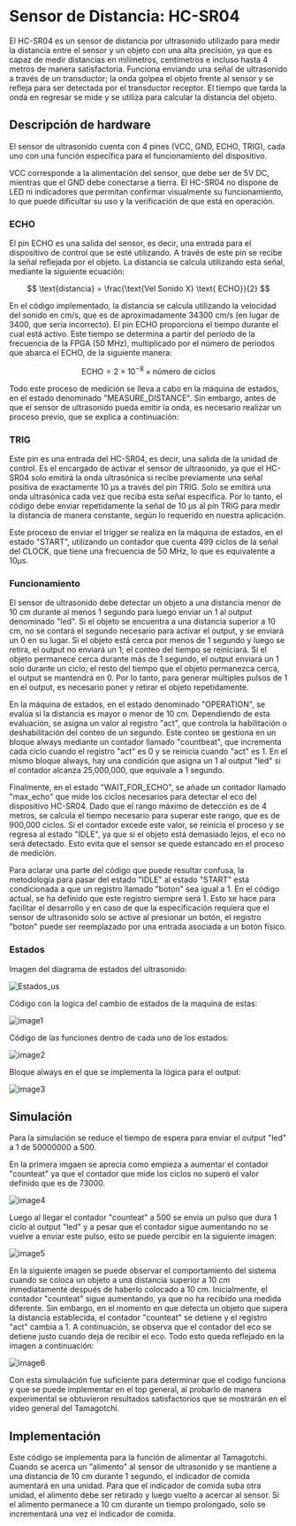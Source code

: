 # Sensor de Distancia: HC-SR04

El HC-SR04 es un sensor de distancia por ultrasonido utilizado para medir la distancia entre el sensor y un objeto con una alta precisión, ya que es capaz de medir distancias en milímetros, centímetros e incluso hasta 4 metros de manera satisfactoria. Funciona enviando una señal de ultrasonido a través de un transductor; la onda golpea el objeto frente al sensor y se refleja para ser detectada por el transductor receptor. El tiempo que tarda la onda en regresar se mide y se utiliza para calcular la distancia del objeto.

## Descripción de hardware

El sensor de ultrasonido cuenta con 4 pines (VCC, GND, ECHO, TRIG), cada uno con una función específica para el funcionamiento del dispositivo.

VCC corresponde a la alimentación del sensor, que debe ser de 5V DC, mientras que el GND debe conectarse a tierra. El HC-SR04 no dispone de LED ni indicadores que permitan confirmar visualmente su funcionamiento, lo que puede dificultar su uso y la verificación de que está en operación.

### ECHO

El pin ECHO es una salida del sensor, es decir, una entrada para el dispositivo de control que se esté utilizando. A través de este pin se recibe la señal reflejada por el objeto. La distancia se calcula utilizando esta señal, mediante la siguiente ecuación:

$$
\text{distancia} = \frac{\text{Vel Sonido X}  \text{  ECHO}}{2}
$$

En el código implementado, la distancia se calcula utilizando la velocidad del sonido en cm/s, que es de aproximadamente 34300 cm/s (en lugar de 3400, que sería incorrecto). El pin ECHO proporciona el tiempo durante el cual está activo. Este tiempo se determina a partir del periodo de la frecuencia de la FPGA (50 MHz), multiplicado por el número de periodos que abarca el ECHO, de la siguiente manera:

$$
\text{ECHO} = 2 \times 10^{-8} \times \text{número de ciclos}
$$

Todo este proceso de medición se lleva a cabo en la máquina de estados, en el estado denominado "MEASURE_DISTANCE". Sin embargo, antes de que el sensor de ultrasonido pueda emitir la onda, es necesario realizar un proceso previo, que se explica a continuación:

### TRIG

Este pin es una entrada del HC-SR04, es decir, una salida de la unidad de control. Es el encargado de activar el sensor de ultrasonido, ya que el HC-SR04 solo emitirá la onda ultrasónica si recibe previamente una señal positiva de exactamente 10 µs a través del pin TRIG. Solo se emitirá una onda ultrasónica cada vez que reciba esta señal específica. Por lo tanto, el código debe enviar repetidamente la señal de 10 µs al pin TRIG para medir la distancia de manera constante, según lo requerido en nuestra aplicación.

Este proceso de enviar el trigger se realiza en la máquina de estados, en el estado "START", utilizando un contador que cuenta 499 ciclos de la señal del CLOCK, que tiene una frecuencia de 50 MHz, lo que es equivalente a 10µs.

### Funcionamiento
El sensor de ultrasonido debe detectar un objeto a una distancia menor de 10 cm durante al menos 1 segundo para luego enviar un 1 al output denominado "led". Si el objeto se encuentra a una distancia superior a 10 cm, no se contará el segundo necesario para activar el output, y se enviará un 0 en su lugar. Si el objeto está cerca por menos de 1 segundo y luego se retira, el output no enviará un 1; el conteo del tiempo se reiniciará. Si el objeto permanece cerca durante más de 1 segundo, el output enviará un 1 solo durante un ciclo; el resto del tiempo que el objeto permanezca cerca, el output se mantendrá en 0. Por lo tanto, para generar múltiples pulsos de 1 en el output, es necesario poner y retirar el objeto repetidamente.

En la máquina de estados, en el estado denominado "OPERATION", se evalúa si la distancia es mayor o menor de 10 cm. Dependiendo de esta evaluación, se asigna un valor al registro "act", que controla la habilitación o deshabilitación del conteo de un segundo. Este conteo se gestiona en un bloque always mediante un contador llamado "countbeat", que incrementa cada ciclo cuando el registro "act" es 0 y se reinicia cuando "act" es 1. En el mismo bloque always, hay una condición que asigna un 1 al output "led" si el contador alcanza 25,000,000, que equivale a 1 segundo.

Finalmente, en el estado "WAIT_FOR_ECHO", se añade un contador llamado "max_echo" que mide los ciclos necesarios para detectar el eco del dispositivo HC-SR04. Dado que el rango máximo de detección es de 4 metros, se calcula el tiempo necesario para superar este rango, que es de 900,000 ciclos. Si el contador excede este valor, se reinicia el proceso y se regresa al estado "IDLE", ya que si el objeto está demasiado lejos, el eco no será detectado. Esto evita que el sensor se quede estancado en el proceso de medición.

Para aclarar una parte del código que puede resultar confusa, la metodología para pasar del estado "IDLE" al estado "START" está condicionada a que un registro llamado "boton" sea igual a 1. En el código actual, se ha definido que este registro siempre será 1. Esto se hace para facilitar el desarrollo y en caso de que la especificación requiera que el sensor de ultrasonido solo se active al presionar un botón, el registro "boton" puede ser reemplazado por una entrada asociada a un botón físico.

### Estados

Imagen del diagrama de estados del ultrasonido:

![Estados_us](figs/flujo.us.png)

Código con la logica del cambio de estados de la maquina de estas:

![image1](figs/us2.png)


Código de las funciones dentro de cada uno de los estados:

![image2](figs/us3.png)


Bloque always en el que se implementa la lógica para el output: 

![image3](figs/us4.png)


## Simulación
Para la simulación se reduce el tiempo de espera para enviar el output "led" a 1 de 50000000 a 500.

En la primera imgaen se aprecia como empieza a aumentar el contador "counteat" ya que el contador que mide los ciclos no superó el valor definido que es de 73000.

![image4](figs/us5.png)

Luego al llegar el contador "counteat" a 500 se envia un pulso que dura 1 ciclo al output "led" y a pesar que el contador sigue aumentando no se vuelve a enviar este pulso, esto se puede percibir en la siguiente imagen:

![image5](figs/us6.png)

En la siguiente imagen se puede observar el comportamiento del sistema cuando se coloca un objeto a una distancia superior a 10 cm inmediatamente después de haberlo colocado a 10 cm. Inicialmente, el contador "counteat" sigue aumentando, ya que no ha recibido una medida diferente. Sin embargo, en el momento en que detecta un objeto que supera la distancia establecida, el contador "counteat" se detiene y el registro "act" cambia a 1. A continuación, se observa que el contador del eco se detiene justo cuando deja de recibir el eco. Todo esto queda reflejado en la imagen a continuación:

![image6](figs/us7.png)

Con esta simulaación fue suficiente para determinar que el codigo funciona y que se puede implementar en el top general, al probarlo de manera experimental se obtuvieron resultados satisfactorios que se mostrarán en el video general del Tamagotchi.

## Implementación

Este código se implementa para la función de alimentar al Tamagotchi. Cuando se acerca un "alimento" al sensor de ultrasonido y se mantiene a una distancia de 10 cm durante 1 segundo, el indicador de comida aumentará en una unidad. Para que el indicador de comida suba otra unidad, el alimento debe ser retirado y luego vuelto a acercar al sensor. Si el alimento permanece a 10 cm durante un tiempo prolongado, solo se incrementará una vez el indicador de comida.
